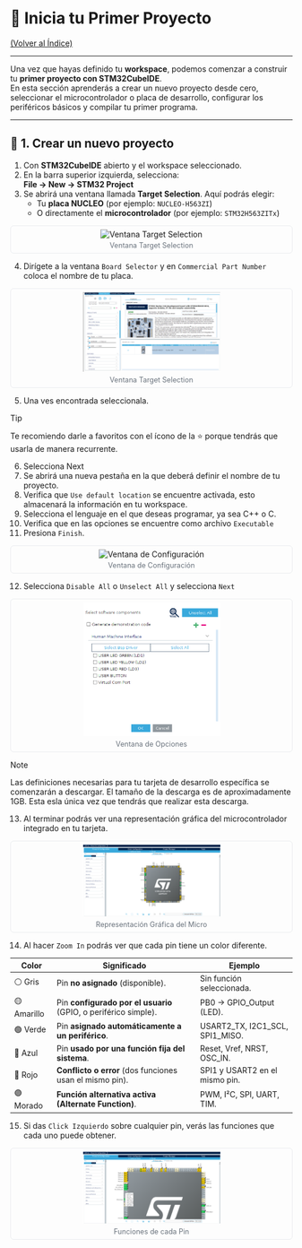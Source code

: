 # 🔨 Inicia tu Primer Proyecto

[(Volver al Índice)](../README.md)

---

Una vez que hayas definido tu **workspace**, podemos comenzar a construir tu **primer proyecto con STM32CubeIDE**.  
En esta sección aprenderás a crear un nuevo proyecto desde cero, seleccionar el microcontrolador o placa de desarrollo, configurar los periféricos básicos y compilar tu primer programa.

---

## 🧱 1. Crear un nuevo proyecto

1. Con **STM32CubeIDE** abierto y el workspace seleccionado.  
2. En la barra superior izquierda, selecciona:  
   **File → New → STM32 Project**
3. Se abrirá una ventana llamada **Target Selection**. Aquí podrás elegir:
   - Tu **placa NUCLEO** (por ejemplo: `NUCLEO-H563ZI`)  
   - O directamente el **microcontrolador** (por ejemplo: `STM32H563ZITx`)

<figure style="margin:0; text-align:center; border:1px solid #eaecef; padding:6px; border-radius:6px;">
  <img src="..Images/iniciar_proyecto/TargetSelection.png"
       alt="Ventana Target Selection"
       style="max-width:50%; height:auto;" />
  <figcaption style="font-size:0.9em; color:#6a737d; margin-top:4px;">
    Ventana Target Selection
  </figcaption>
</figure>   

4. Dirígete a la ventana `Board Selector` y en `Commercial Part Number` coloca el nombre de tu placa. 

<figure style="margin:0; text-align:center; border:1px solid #eaecef; padding:6px; border-radius:6px;">
  <img src="Images/iniciar_proyecto/BoardSelector.png"
       alt="Ventana Target Selection"
       style="max-width:50%; height:auto;" />
  <figcaption style="font-size:0.9em; color:#6a737d; margin-top:4px;">
    Ventana Target Selection
  </figcaption>
</figure>   

5. Una ves encontrada seleccionala. 

> [!TIP]
> Te recomiendo darle a favoritos con el ícono de la ⭐ porque tendrás que usarla de manera recurrente.

6. Selecciona Next
7. Se abrirá una nueva pestaña en la que deberá definir el nombre de tu proyecto. 
8. Verifica que `Use default location` se encuentre activada, esto almacenará la información en tu workspace.
9. Selecciona el lenguaje en el que deseas programar, ya sea C++ o C.
10. Verifica que en las opciones se encuentre como archivo `Executable` 
11. Presiona `Finish`.

<figure style="margin:0; text-align:center; border:1px solid #eaecef; padding:6px; border-radius:6px;">
  <img src="..Images/iniciar_proyecto/ConfigurationFile.png"
       alt="Ventana de Configuración"
       style="max-width:50%; height:auto;" />
  <figcaption style="font-size:0.9em; color:#6a737d; margin-top:4px;">
    Ventana de Configuración
  </figcaption>
</figure>   

12. Selecciona `Disable All` o `Unselect All` y selecciona `Next`

<figure style="margin:0; text-align:center; border:1px solid #eaecef; padding:6px; border-radius:6px;">
  <img src="Images/iniciar_proyecto/BoardOptions.png"
       alt="Ventana de Opciones"
       style="max-width:50%; height:auto;" />
  <figcaption style="font-size:0.9em; color:#6a737d; margin-top:4px;">
    Ventana de Opciones
  </figcaption>
</figure>   

> [!NOTE]
> Las definiciones necesarias para tu tarjeta de desarrollo específica se comenzarán a descargar. El tamaño de la descarga es de aproximadamente 1GB.
> Esta esla única vez que tendrás que realizar esta descarga.

13. Al terminar podrás ver una representación gráfica del microcontrolador integrado en tu tarjeta.
<figure style="margin:0; text-align:center; border:1px solid #eaecef; padding:6px; border-radius:6px;">
  <img src="Images/iniciar_proyecto/ReMicro.png"
       alt="Representación Gráfica del Micro"
       style="max-width:50%; height:auto;" />
  <figcaption style="font-size:0.9em; color:#6a737d; margin-top:4px;">
    Representación Gráfica del Micro
  </figcaption>
</figure>   

14. Al hacer `Zoom In` podrás ver que cada pin tiene un color diferente.

| Color       | Significado                                                     | Ejemplo                         |
| ----------- | --------------------------------------------------------------- | ------------------------------- |
| ⚪ Gris    | Pin **no asignado** (disponible).                               | Sin función seleccionada.       |
| 🟡 Amarillo | Pin **configurado por el usuario** (GPIO, o periférico simple). | PB0 → GPIO_Output (LED).        |
| 🟢 Verde    | Pin **asignado automáticamente a un periférico**.               | USART2_TX, I2C1_SCL, SPI1_MISO. |
| 🔵 Azul     | Pin **usado por una función fija del sistema**.                 | Reset, Vref, NRST, OSC_IN.      |
| 🔴 Rojo     | **Conflicto o error** (dos funciones usan el mismo pin).        | SPI1 y USART2 en el mismo pin.  |
| 🟣 Morado   | **Función alternativa activa (Alternate Function)**.            | PWM, I²C, SPI, UART, TIM.       |


15. Si das `Click Izquierdo` sobre cualquier pin, verás las funciones que cada uno puede obtener.
<figure style="margin:0; text-align:center; border:1px solid #eaecef; padding:6px; border-radius:6px;">
  <img src="Images/iniciar_proyecto/FuncionesPin.png"
       alt="Funciones de cada Pin"
       style="max-width:50%; height:auto;" />
  <figcaption style="font-size:0.9em; color:#6a737d; margin-top:4px;">
    Funciones de cada Pin
  </figcaption>
</figure>   






